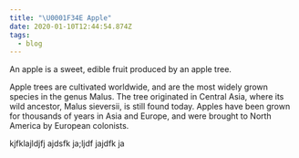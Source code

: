 ```yaml
---
title: "\U0001F34E Apple"
date: 2020-01-10T12:44:54.874Z
tags:
  - blog
---
```

An apple is a sweet, edible fruit produced by an apple tree.

Apple trees are cultivated worldwide, and are the most widely grown species in the genus Malus. The tree originated in Central Asia, where its wild ancestor,
Malus sieversii, is still found today. Apples have been grown for thousands of
years in Asia and Europe, and were brought to North America by European
colonists.

kjfklajldjfj ajdsfk ja;ljdf jajdfk ja

